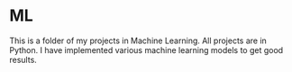 # ML
This is a folder of my projects in Machine Learning.
All projects are in Python.
I have implemented various machine learning models to get good results.

